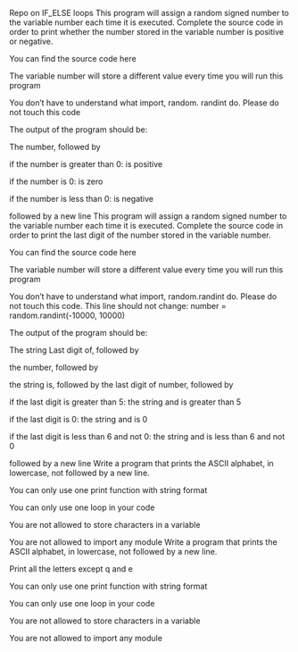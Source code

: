 Repo on IF_ELSE loops
This program will assign a random signed number to the variable number each time it is executed. Complete the source code in order to print whether the number stored in the variable number is positive or negative.



You can find the source code here

The variable number will store a different value every time you will run this program

You don’t have to understand what import, random. randint do. Please do not touch this code

The output of the program should be:

The number, followed by

if the number is greater than 0: is positive

if the number is 0: is zero

if the number is less than 0: is negative

followed by a new line
This program will assign a random signed number to the variable number each time it is executed. Complete the source code in order to print the last digit of the number stored in the variable number.



You can find the source code here

The variable number will store a different value every time you will run this program

You don’t have to understand what import, random.randint do. Please do not touch this code. This line should not change: number = random.randint(-10000, 10000)

The output of the program should be:

The string Last digit of, followed by

the number, followed by

the string is, followed by the last digit of number, followed by

if the last digit is greater than 5: the string and is greater than 5

if the last digit is 0: the string and is 0

if the last digit is less than 6 and not 0: the string and is less than 6 and not 0

followed by a new line
Write a program that prints the ASCII alphabet, in lowercase, not followed by a new line.



You can only use one print function with string format

You can only use one loop in your code

You are not allowed to store characters in a variable

You are not allowed to import any module
Write a program that prints the ASCII alphabet, in lowercase, not followed by a new line.



Print all the letters except q and e

You can only use one print function with string format

You can only use one loop in your code

You are not allowed to store characters in a variable

You are not allowed to import any module
